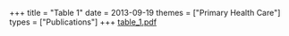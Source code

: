 +++
title = "Table 1"
date = 2013-09-19
themes = ["Primary Health Care"]
types = ["Publications"]
+++
[table_1.pdf](/files/table_1.pdf)
